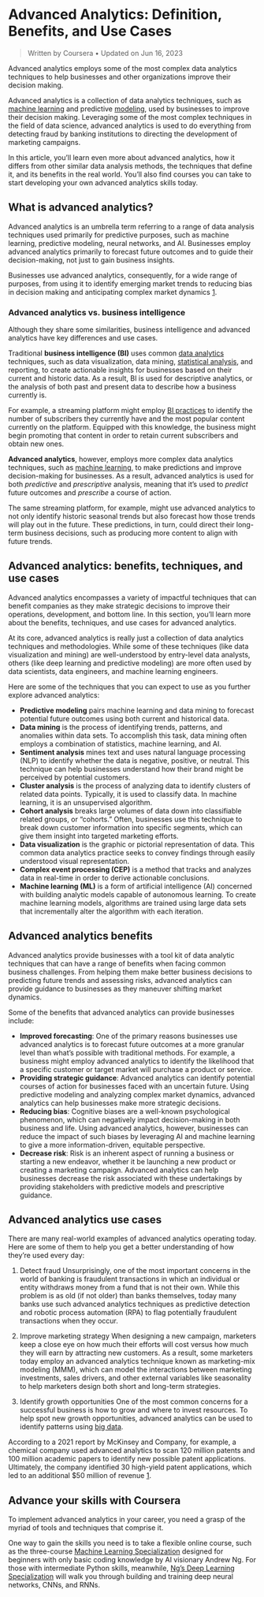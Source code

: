 # Advanced Analytics: Definition, Benefits, and Use Cases

> Written by Coursera • Updated on Jun 16, 2023

Advanced analytics employs some of the most complex data analytics techniques to help businesses and other organizations improve their decision making.

Advanced analytics is a collection of data analytics techniques, such as [machine learning](https://www.coursera.org/articles/types-of-machine-learning) and predictive [modeling](https://www.coursera.org/articles/what-is-a-data-modeler), used by businesses to improve their decision making. Leveraging some of the most complex techniques in the field of data science, advanced analytics is used to do everything from detecting fraud by banking institutions to directing the development of marketing campaigns.

In this article, you’ll learn even more about advanced analytics, how it differs from other similar data analysis methods, the techniques that define it, and its benefits in the real world. You’ll also find courses you can take to start developing your own advanced analytics skills today.

## What is advanced analytics?

Advanced analytics is an umbrella term referring to a range of data analysis techniques used primarily for predictive purposes, such as machine learning, predictive modeling, neural networks, and AI. Businesses employ advanced analytics primarily to forecast future outcomes and to guide their decision-making, not just to gain business insights.

Businesses use advanced analytics, consequently, for a wide range of purposes, from using it to identify emerging market trends to reducing bias in decision making and anticipating complex market dynamics [1](https://www.mckinsey.com/business-functions/strategy-and-corporate-finance/our-insights/the-strategy-analytics-revolution).

### Advanced analytics vs. business intelligence

Although they share some similarities, business intelligence and advanced analytics have key differences and use cases.

Traditional **business intelligence (BI)** uses common [data analytics](https://www.coursera.org/articles/data-analytics) techniques, such as data visualization, data mining, [statistical analysis](https://www.coursera.org/articles/statistical-modeling), and reporting, to create actionable insights for businesses based on their current and historic data. As a result, BI is used for descriptive analytics, or the analysis of both past and present data to describe how a business currently is.

For example, a streaming platform might employ [BI practices](https://www.coursera.org/articles/bi-tools) to identify the number of subscribers they currently have and the most popular content currently on the platform. Equipped with this knowledge, the business might begin promoting that content in order to retain current subscribers and obtain new ones.

**Advanced analytics**, however, employs more complex data analytics techniques, such as [machine learning](https://www.coursera.org/articles/data-science-vs-machine-learning), to make predictions and improve decision-making for businesses. As a result, advanced analytics is used for both *predictive* and *prescriptive* analysis, meaning that it’s used to *predict* future outcomes and *prescribe* a course of action.

The same streaming platform, for example, might use advanced analytics to not only identify historic seasonal trends but also forecast how those trends will play out in the future. These predictions, in turn, could direct their long-term business decisions, such as producing more content to align with future trends.

## Advanced analytics: benefits, techniques, and use cases

Advanced analytics encompasses a variety of impactful techniques that can benefit companies as they make strategic decisions to improve their operations, development, and bottom line. In this section, you’ll learn more about the benefits, techniques, and use cases for advanced analytics.

At its core, advanced analytics is really just a collection of data analytics techniques and methodologies. While some of these techniques (like data visualization and mining) are well-understood by entry-level data analysts, others (like deep learning and predictive modeling) are more often used by data scientists, data engineers, and machine learning engineers.

Here are some of the techniques that you can expect to use as you further explore advanced analytics: 

- **Predictive modeling** pairs machine learning and data mining to forecast potential future outcomes using both current and historical data.
- **Data mining** is the process of identifying trends, patterns, and anomalies within data sets. To accomplish this task, data mining often employs a combination of statistics, machine learning, and AI.  
- **Sentiment analysis** mines text and uses natural language processing (NLP) to identify whether the data is negative, positive, or neutral. This technique can help businesses understand how their brand might be perceived by potential customers.
- **Cluster analysis** is the process of analyzing data to identify clusters of related data points. Typically, it is used to classify data. In machine learning, it is an unsupervised algorithm.  
- **Cohort analysis** breaks large volumes of data down into classifiable related groups, or “cohorts.” Often, businesses use this technique to break down customer information into specific segments, which can give them insight into targeted marketing efforts.
- **Data visualization** is the graphic or pictorial representation of data. This common data analytics practice seeks to convey findings through easily understood visual representation.  
- **Complex event processing (CEP)** is a method that tracks and analyzes data in real-time in order to derive actionable conclusions.
- **Machine learning (ML)** is a form of artificial intelligence (AI) concerned with building analytic models capable of autonomous learning. To create machine learning models, algorithms are trained using large data sets that incrementally alter the algorithm with each iteration.

## Advanced analytics benefits 

Advanced analytics provide businesses with a tool kit of data analytic techniques that can have a range of benefits when facing common business challenges. From helping them make better business decisions to predicting future trends and assessing risks, advanced analytics can provide guidance to businesses as they maneuver shifting market dynamics.

Some of the benefits that advanced analytics can provide businesses include:

- **Improved forecasting**: One of the primary reasons businesses use advanced analytics is to forecast future outcomes at a more granular level than what’s possible with traditional methods. For example, a business might employ advanced analytics to identify the likelihood that a specific customer or target market will purchase a product or service.
- **Providing strategic guidance**: Advanced analytics can identify potential courses of action for businesses faced with an uncertain future. Using predictive modeling and analyzing complex market dynamics, advanced analytics can help businesses make more strategic decisions.
- **Reducing bias**: Cognitive biases are a well-known psychological phenomenon, which can negatively impact decision-making in both business and life. Using advanced analytics, however, businesses can reduce the impact of such biases by leveraging AI and machine learning to give a more information-driven, equitable perspective.
- **Decrease risk**: Risk is an inherent aspect of running a business or starting a new endeavor, whether it be launching a new product or creating a marketing campaign. Advanced analytics can help businesses decrease the risk associated with these undertakings by providing stakeholders with predictive models and prescriptive guidance.

## Advanced analytics use cases

There are many real-world examples of advanced analytics operating today. Here are some of them to help you get a better understanding of how they’re used every day:

1. Detect fraud
Unsurprisingly, one of the most important concerns in the world of banking is fraudulent transactions in which an individual or entity withdraws money from a fund that is not their own. While this problem is as old (if not older) than banks themselves, today many banks use such advanced analytics techniques as predictive detection and robotic process automation (RPA) to flag potentially fraudulent transactions when they occur.  
2. Improve marketing strategy
When designing a new campaign, marketers keep a close eye on how much their efforts will cost versus how much they will earn by attracting new customers. As a result, some marketers today employ an advanced analytics technique known as marketing-mix modeling (MMM), which can model the interactions between marketing investments, sales drivers, and other external variables like seasonality to help marketers design both short and long-term strategies.

3. Identify growth opportunities
One of the most common concerns for a successful business is how to grow and where to invest resources. To help spot new growth opportunities, advanced analytics can be used to identify patterns using [big data](https://www.coursera.org/articles/what-is-big-data-a-laypersons-guide).

According to a 2021 report by McKinsey and Company, for example, a chemical company used advanced analytics to scan 120 million patents and 100 million academic papers to identify new possible patent applications. Ultimately, the company identified 30 high-yield patent applications, which led to an additional $50 million of revenue [1](https://www.mckinsey.com/business-functions/strategy-and-corporate-finance/our-insights/the-strategy-analytics-revolution).

## Advance your skills with Coursera

To implement advanced analytics in your career, you need a grasp of the myriad of tools and techniques that comprise it.

One way to gain the skills you need is to take a flexible online course, such as the three-course [Machine Learning Specialization](https://www.coursera.org/specializations/machine-learning-introduction) designed for beginners with only basic coding knowledge by AI visionary Andrew Ng. For those with intermediate Python skills, meanwhile, [Ng’s Deep Learning Specialization](https://www.coursera.org/specializations/deep-learning) will walk you through building and training deep neural networks, CNNs, and RNNs.